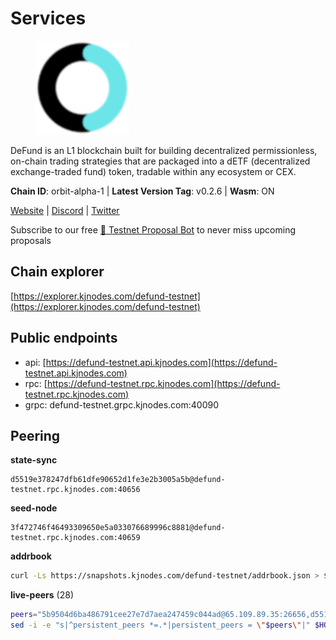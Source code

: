 # Services

<figure><img src="https://raw.githubusercontent.com/kj89/cosmos-images/main/logos/defund.png" width="150" alt=""><figcaption></figcaption></figure>

DeFund is an L1 blockchain built for building decentralized permissionless,  on-chain trading strategies that are packaged into a dETF (decentralized  exchange-traded fund) token, tradable within any ecosystem or CEX.

**Chain ID**: orbit-alpha-1 | **Latest Version Tag**: v0.2.6 | **Wasm**: ON

[Website](https://www.defund.app) | [Discord](https://discord.gg/FV26pRPZ3P) | [Twitter](https://twitter.com/defund_finance)



Subscribe to our free [🤖 Testnet Proposal Bot](https://t.me/kjnodes_testnet_proposal_bot) to never miss upcoming proposals


## Chain explorer
[https://explorer.kjnodes.com/defund-testnet](https://explorer.kjnodes.com/defund-testnet)

## Public endpoints

* api: [https://defund-testnet.api.kjnodes.com](https://defund-testnet.api.kjnodes.com)
* rpc: [https://defund-testnet.rpc.kjnodes.com](https://defund-testnet.rpc.kjnodes.com)
* grpc: defund-testnet.grpc.kjnodes.com:40090

## Peering

**state-sync**

```text
d5519e378247dfb61dfe90652d1fe3e2b3005a5b@defund-testnet.rpc.kjnodes.com:40656
```

**seed-node**

```text
3f472746f46493309650e5a033076689996c8881@defund-testnet.rpc.kjnodes.com:40659
```

**addrbook**
```bash
curl -Ls https://snapshots.kjnodes.com/defund-testnet/addrbook.json > $HOME/.defund/config/addrbook.json
```

**live-peers** (28)
```bash
peers="5b9504d6ba486791cee27e7d7aea247459c044ad@65.109.89.35:26656,d5519e378247dfb61dfe90652d1fe3e2b3005a5b@65.109.68.190:40656,e73a8c70a1e55c4ee14874c659a9084773ea56ed@95.217.104.49:36656,cf94df3ec5c7eca271a1d59b335ae743b2e0307d@185.215.167.45:26656,74e6425e7ec76e6eaef92643b6181c42d5b8a3b8@65.108.231.124:18656,e3c348467a8c88c0f65e2ca8a71875d2a384b8b4@185.16.39.19:60656,e0ab16d47276dee411fc01abc86c787d95ef6aba@65.109.111.204:29656,75e75e29076b44fed7e9d0236c59df1a8be4c3a6@65.21.91.248:13656,4f7ab0af137d148889a51a35463abebe268cd53a@199.247.4.188:40656,2218acbe81b1f57da84cf0db5ebb6fe65e5e3362@65.21.205.248:18656,88668b1252b6a1fe449f3d26ea8e761e75091863@154.53.55.91:30656,9f2087a5e238188451f515a8fc761c201167e2c7@65.21.245.170:26456,ee5ad3b44e90903d0bcecdbc0b4f16c4a3fa73d3@83.167.103.215:26656,5c2a752c9b1952dbed075c56c600c3a79b58c395@146.59.47.207:26836,d45d007633b82518764ab12fafa543c46c848e5d@88.99.213.25:40656,70a02b29719f2a3f7347e03aac2681af6c634f33@158.220.100.181:40656,9edc67cd8def17b8d09be3638fce62e420150a27@65.109.84.214:36656,7f33745f0c9ab289f1e202c70bea566dce27cf54@93.183.211.206:26656,1a4f0f016ffc8f6814835dc20f5bb7050b2eac90@38.242.239.25:26656,0eb9422efedd714d3db57d1ddfaad75f80a60518@5.161.99.35:26656,634ef7bf5c9619a68414ee87cf530132703e5d7b@144.76.97.251:29656,a3ede88696b2b5f752129889b84b9292a168133a@142.132.152.46:21656,d1649b67ea85b597064198f287414b9e3a93fa41@154.53.32.169:30656,8a5cc818253b02eb408314ea1b5ff4788cc6e7a1@65.109.65.248:33656,06c0fe8a5df43f71e88eaa3c07891338026ade9b@193.34.217.164:26656,d65109b0e823b26069be5ec255f84608fa98a100@89.163.213.61:40656,790d14b181c9f538bfa81afaf70fe78c3e9b52e2@38.242.199.69:26656,b654f4b9394fcb6a98ca5845c70bb4026aa34fda@209.145.62.91:30656"
sed -i -e "s|^persistent_peers *=.*|persistent_peers = \"$peers\"|" $HOME/.defund/config/config.toml
```

